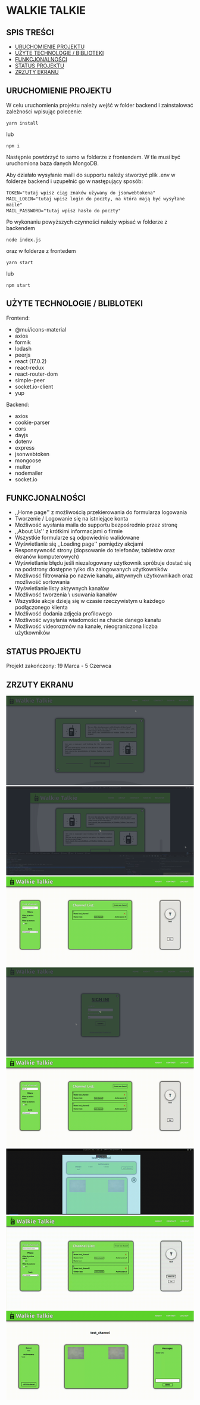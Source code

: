 # WALKIE TALKIE

## SPIS TREŚCI

- [URUCHOMIENIE PROJEKTU](#uruchomienie-projektu)
- [UŻYTE TECHNOLOGIE / BIBLIOTEKI](#użyte-technologie-/-biblioteki)
- [FUNKCJONALNOŚCI](#funkcjonalności)
- [STATUS PROJEKTU](#status-projektu)
- [ZRZUTY EKRANU](#zrzuty-ekranu)

## URUCHOMIENIE PROJEKTU

W celu uruchomienia projektu należy wejść w folder backend i zainstalować zależności wpisując polecenie:

```
yarn install
```

lub

```
npm i
```

Następnie powtórzyć to samo w folderze z frontendem.
W tle musi być uruchomiona baza danych MongoDB.

Aby działało wysyłanie maili do supportu należy stworzyć plik .env w folderze backend i uzupełnić go w następujący sposób:

```
TOKEN="tutaj wpisz ciąg znaków używany do jsonwebtokena"
MAIL_LOGIN="tutaj wpisz login do poczty, na która mają być wysyłane maile"
MAIL_PASSWORD="tutaj wpisz hasło do poczty"
```

Po wykonaniu powyższych czynności należy wpisać w folderze z backendem

```
node index.js
```

oraz w folderze z frontedem

```
yarn start
```

lub

```
npm start
```

## UŻYTE TECHNOLOGIE / BLIBLOTEKI

Frontend:

- @mui/icons-material
- axios
- formik
- lodash
- peerjs
- react (17.0.2)
- react-redux
- react-router-dom
- simple-peer
- socket.io-client
- yup

Backend:

- axios
- cookie-parser
- cors
- dayjs
- dotenv
- express
- jsonwebtoken
- mongoose
- multer
- nodemailer
- socket.io

## FUNKCJONALNOŚCI

- ,,Home page'' z możliwością przekierowania do formularza logowania
- Tworzenie / Logowanie się na istniejące konta
- Możliwość wysłania maila do supportu bezpośrednio przez stronę
- ,,About Us'' z krótkimi informacjami o firmie
- Wszystkie formularze są odpowiednio walidowane
- Wyświetlanie się ,,Loading page'' pomiędzy akcjami
- Responsywność strony (dopsowanie do telefonów, tabletów oraz ekranów komputerowych)
- Wyświetlanie błędu jeśli niezalogowany użytkownik spróbuje dostać się na podstrony dostępne tylko dla zalogowanych użytkowników
- Możliwość filtrowania po nazwie kanału, aktywnych użytkownikach oraz możliwość sortowania
- Wyświetlanie listy aktywnych kanałów
- Możliwość tworzenia \ usuwania kanałów
- Wszystkie akcje dzieją się w czasie rzeczywistym u każdego podłączonego klienta
- Możliwość dodania zdjęcia profilowego
- Możliwość wysyłania wiadomości na chacie danego kanału
- Możliwość videorozmów na kanale, nieograniczona liczba użytkowników

## STATUS PROJEKTU

Projekt zakończony: 19 Marca - 5 Czerwca

## ZRZUTY EKRANU

<img src="./images/main.gif"/>
<img src="./images/main-responsive.gif"/>
<img src="./images/sort.gif"/>
<img src="./images/create-channel.gif"/>
<img src="./images/video.gif"/>
<img src="./images/responsive-logged.gif"/>
<img src="./images/change-photo.gif"/>
<img src="./images/chat.gif"/>
